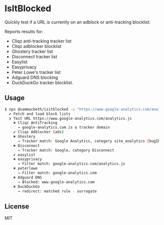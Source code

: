 # IsItBlocked

Quickly test if a URL is currently on an adblock or anti-tracking blocklist.

Reports results for:
 * Cliqz anti-tracking tracker list
 * Cliqz adblocker blocklist
 * Ghostery tracker list
 * Disconnect tracker list
 * Easylist
 * Easyprivacy
 * Peter Lowe's tracker list
 * Adguard DNS blocking
 * DuckDuckGo tracker blocklist.

## Usage

```bash
$ npx @sammacbeth/isitblocked -u "https://www.google-analytics.com/analytics.js"
  ✔ Fetch and load block lists
  ❯ Test URL https://www.google-analytics.com/analytics.js
    ✖ Cliqz AntiTracking
      → google-analytics.com is a tracker domain
    ✔ Cliqz Adblocker (ads)
    ✖ Ghostery
      → Tracker match: Google Analytics, category site_analytics (bugID 3579)
    ✖ Disconnect
      → Tracker match: Google, category Disconnect
    ✔ easylist
    ✖ easyprivacy
      → Filter match: google-analytics.com/analytics.js
    ✖ peterlowe
      → Filter match: google-analytics.com
    ✖ Adguard DNS
      → Blocked: www.google-analytics.com
    ✖ DuckDuckGo
      → redirect: matched rule - surrogate
```

## License

MIT
